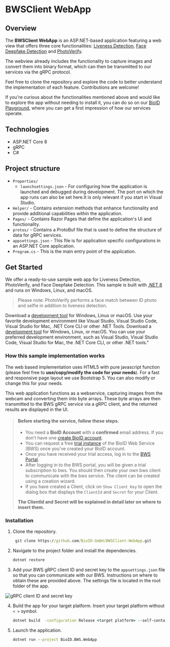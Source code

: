﻿# BWSClient WebApp 

## Overview
The **BWSClient WebApp** is an ASP.NET-based application featuring a web view that offers three core functionalities: 
[Liveness Detection][liveness], [Face Deepfake Detection][deepfake] and [PhotoVerify][photoverify].

The webview already includes the functionality to capture images and convert them into binary format,
which can then be transmitted to our services via the gRPC protocol.

Feel free to clone the repository and explore the code to better understand the implementation of each feature. Contributions are welcome!

If you're curious about the functionalities mentioned above and would like to explore the app without needing to install it,
you can do so on our [BioID Playground][playground], where you can get a first impression of how our services operate.

## Technologies
- ASP.NET Core 8
- gRPC
- C#

## Project structure
- `Properties/`
    - `launchsettings.json` - For configuring how the application is launched and debugged during development.
  The port on which the app runs can also be set here.It is only relevant if you start in Visual Studio.
- `Helper/` - Contains extension methods that enhance functionality and provide additional capabilities within the application.
- `Pages/` - Contains Razor Pages that define the application's UI and functionality.
- `protos/` - Contains a ProtoBuf file that is used to define the structure of data for gRPC services.
- `appsettings.json` - This file is for application specific configurations in an ASP.NET Core application.
- `Program.cs` - This is the main entry point of the application.

## Get Started
We offer a ready-to-use sample web app for Liveness Detection, PhotoVerify, and Face Deepfake Detection.
This sample is built with [.NET 8][dotnet8] and runs on Windows, Linux, and macOS.
> Please note: PhotoVerify performs a face match between ID photo and selfie in addition to liveness detection.

Download a [development tool][dotnettools] for Windows, Linux or macOS. Use your favorite development environment like Visual Studio,
Visual Studio Code, Visual Studio for Mac, .NET Core CLI or other .NET Tools.
Download a [development tool][dotnettools] for Windows, Linux, or macOS. You can use your preferred development environment, such as Visual Studio, Visual Studio Code, Visual Studio for Mac, the .NET Core CLI, or other .NET tools."


### How this sample implementation works
The web based implementation uses HTML5 with pure javascript function (please feel free to **use/copy/modify the code for your needs**).
For a fast and responsive page layout we use Bootstrap 5. You can also modify or change this for your needs.

This web application functions as a webservice, capturing images from the webcam and converting them into byte arrays. 
These byte arrays are then transmitted to the BWS gRPC service via a gRPC client,
and the returned results are displayed in the UI.

> #### Before starting the service, follow these steps.
> - You need a **BioID Account** with a **confirmed** email address. If you don’t have one [create BioID account][bioidaccountregister].
> - You can request a free [trial instance][trial] of the BioID Web Service (BWS) once you've created your BioID account.
> - Once you have received your trial access, log in to the [BWS Portal][bwsportal].
> - After logging in to the BWS portal, you will be given a trial subscription to bws. You should then create your own bws client
>  to communicate with the bws service.  The client can be created using a creation wizard.
>  - If you have created a Client, click on `Show Client Key` to open the dialog box that displays the `ClientId` and `Secret` for your Client.
>
>  **The ClientId and Secret will be explained in detail later on where to insert them.** 
 

### Installation
  
1. Clone the repository.
   ```cmd
    git clone https://github.com/BioID-GmbH/BWSClient-WebApp.git
    ```

2. Navigate to the project folder and install the dependencies.
    ```cmd
    dotnet restore
    ```

3. Add your BWS gRPC client ID and secret key to the `appsettings.json` file so that you can communicate with our BWS.
Instructions on where to obtain these are provided above.
The settings file is located in the root folder of the app.


![gRPC client ID and secret key](/bwsSettings.png)


4. Build the app for your target platform. Insert your target platform without `< >` symbol.
    ```cmd
   dotnet build  -configuration Release <target platform> --self-contained true
   ```

5. Launch the application.
    ```cmd
    dotnet run --project BioID.BWS.WebApp
    ```
 
[dotnet8]: https://dotnet.microsoft.com/download "Download .NET8"
[dotnettools]: https://dotnet.microsoft.com/platform/tools ".NET Tools & Editors"
[bioidaccountregister]: https://account.bioid.com/Account/Register "Register a BioID account" 
[trial]: https://bwsportal.bioid.com/register "Register for a trial instance"
[bwsportal]: https://bwsportal.bioid.com "BWS Portal"
[liveness]: https://www.bioid.com/liveness-detection/ "Presentation attack detection."
[photoverify]: https://www.bioid.com/identity-verification-photoverify/ "PhotoVerify"
[deepfake]: https://www.bioid.com/deepfake-detection/ "Face DeeepFake Detection"
[playground]: https://playground.bioid.com "BioID Playground"


